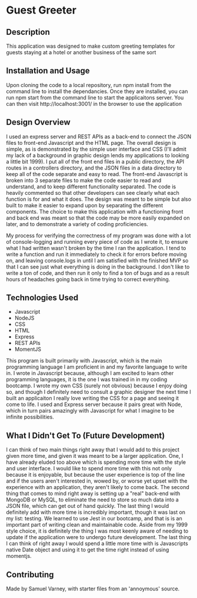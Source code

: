 # Guest Greeter

## Description
This application was designed to make custom greeting templates for guests staying at a hotel or another business of the same sort

## Installation and Usage 
Upon cloning the code to a local repository, run npm install from the command line to install the dependancies. Once they are installed, you can run
npm start from the command line to start the applicaitons server. You can then visit http://localhost:3001/ in the browser to use the application

## Design Overview
I used an express server and REST APIs as a back-end to connect the JSON files to front-end Javascript and the HTML page. The overall design is simple,
as is demonstrated by the simple user interface and CSS (I'll admit my lack of a background in graphic design lends my applications to looking a little bit 1999).
I put all of the front end files in a public directory, the API routes in a controllers directory, and the JSON files in a data directory to keep all of the code
separate and easy to read. The front-end Javascript is broken into 3 separate files to make the code easier to read and understand, and to keep different functionality
separated. The code is heavily commented so that other developers can see clearly what each function is for and what it does. The design was meant to be simple but also
built to make it easier to expand upon by separating the different components. The choice to make this application with a functioning front and back end was meant so that
the code may be more easily expanded on later, and to demonstrate a variety of coding proficiencies. 

My process for verifying the correctness of my program was done with a lot of console-logging and running every piece of code as I wrote it, to ensure what I had written
wasn't broken by the time I ran the application. I tend to write a function and run it immediately to check it for errors before moving on, and leaving console.logs in until 
I am satisfied with the finished MVP so that I can see just what everything is doing in the background. I don't like to write a ton of code, and then run it only to find a ton 
of bugs and as a result hours of headaches going back in time trying to correct everything. 

## Technologies Used
* Javascript
* NodeJS
* CSS
* HTML
* Express
* REST APIs
* MomentJS

This program is built primarily with Javascript, which is the main programming language I am proficient in and my favorite language to write in. I wrote in Javascript because,
although I am excited to learn other programming languages, it is the one I was trained in in my coding bootcamp. I wrote my own CSS (surely not obvious) because I enjoy doing so,
and though I definitely need to consult a graphic designer the next time I built an applicaiton I really love writing the CSS for a page and seeing it come to life. I used and Express 
server because it pairs great with Node, which in turn pairs amazingly with Javascript for what I imagine to be infinite possibilities. 

## What I Didn't Get To (Future Development)
I can think of two main things right away that I would add to this project given more time, and given it was meant to be a larger application. One, I have already eluded too above which
is spending more time with the style and user interface. I would like to spend more time with this not only because it is enjoyable, but because the user experience is top of the line and 
if the users aren't interested in, wowed by, or worse yet upset with the experience with an application, they aren't likely to come back. The second thing that comes to mind right away is
setting up a "real" back-end with MongoDB or MySQL, to eliminate the need to store so much data into a JSON file, which can get out of hand quickly. The last thing I would definitely add 
with more time is incredibly important, though it was last on my list: testing. We learned to use Jest in our bootcamp, and that is is an important part of writing clean and maintainable code. 
Aside from my 1999 style choice, it is definitely the thing I was most keenly aware of needing to update if the application were to undergo future development. The last thing I can think of
right away I would spend a little more time with is Javascripts native Date object and using it to get the time right instead of using momentjs. 

## Contributing
Made by Samuel Varney, with starter files from an 'annoymous' source.
